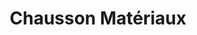---
title: "Chausson Matériaux"
url: /barbezieux-saint-hilaire/chausson-materiaux/
shop: à faire soi-même
---
